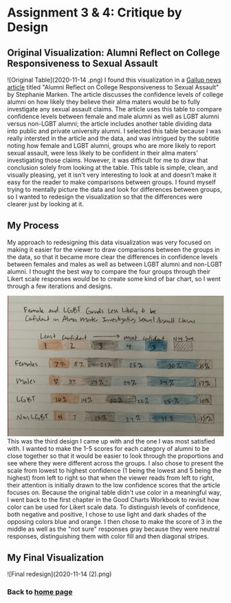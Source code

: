 # Assignment 3 & 4: Critique by Design

## Original Visualization: Alumni Reflect on College Responsiveness to Sexual Assault
![Original Table](2020-11-14 .png)
I found this visualization in a [Gallup news article](https://news.gallup.com/poll/311675/alumni-reflect-college-responsiveness-sex-assault.aspx) titled "Alumni Reflect on College Responsiveness to Sexual Assault" by Stephanie Marken. The article discusses the confidence levels of college alumni on how likely they believe their alma maters would be to fully investigate any sexual assault claims. The article uses this table to compare confidence levels between female and male alumni as well as LGBT alumni versus non-LGBT alumni; the article includes another table dividing data into public and private university alumni. I selected this table because I was really intersted in the article and the data, and was intrigued by the subtitle noting how female and LGBT alumni, groups who are more likely to report sexual assault, were less likely to be confident in their alma maters' investigating those claims. However, it was difficult for me to draw that conclusion solely from looking at the table. This table is simple, clean, and visually pleasing, yet it isn't very interesting to look at and doesn't make it easy for the reader to make comparisons between groups. I found myself trying to mentally picture the data and look for differences between groups, so I wanted to redesign the visualization so that the differences were clearer just by looking at it.

## My Process
My approach to redesigning this data visualization was very focused on making it easier for the viewer to draw comparisons between the groups in the data, so that it became more clear the differences in confidence levels between females and males as well as between LGBT alumni and non-LGBT alumni. I thought the best way to compare the four groups through their Likert scale responses would be to create some kind of bar chart, so I went through a few iterations and designs.

![Third redesign](IMG_7234.jpg)
This was the third design I came up with and the one I was most satisfied with. I wanted to make the 1-5 scores for each category of alumni to be close together so that it would be easier to look through the proportions and see where they were different across the groups. I also chose to present the scale from  lowest to highest confidence (1 being the lowest and 5 being the highest) from left to right so that when the viewer reads from left to right, their attention is initially drawn to the low confidence scores that the article focuses on. Because the original table didn't use color in a meaningful way, I went back to the first chapter in the Good Charts Workbook to revisit how color can be used for Likert scale data. To distinguish levels of confidence, both negative and positive, I chose to use light and dark shades of the opposing colors blue and orange. I then chose to make the score of 3 in the middle as well as the "not sure" responses gray because they were neutral responses, distinguishing them with color fill and then diagonal stripes.

## My Final Visualization
![Final redesign](2020-11-14 (2).png)

### Back to [home page](/README.md)
